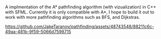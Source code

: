 A implmentation of the A* pathfinding algorithm (with vizualization) in C++ with SFML. Currently it is only compatible with A*, I hope to build it out to work with more pathfinding algorithms such as BFS, and Dijkstras.



https://github.com/JakeTaranov/pathfinding/assets/48743548/88211c6c-49aa-481b-9f59-5066d7598715

